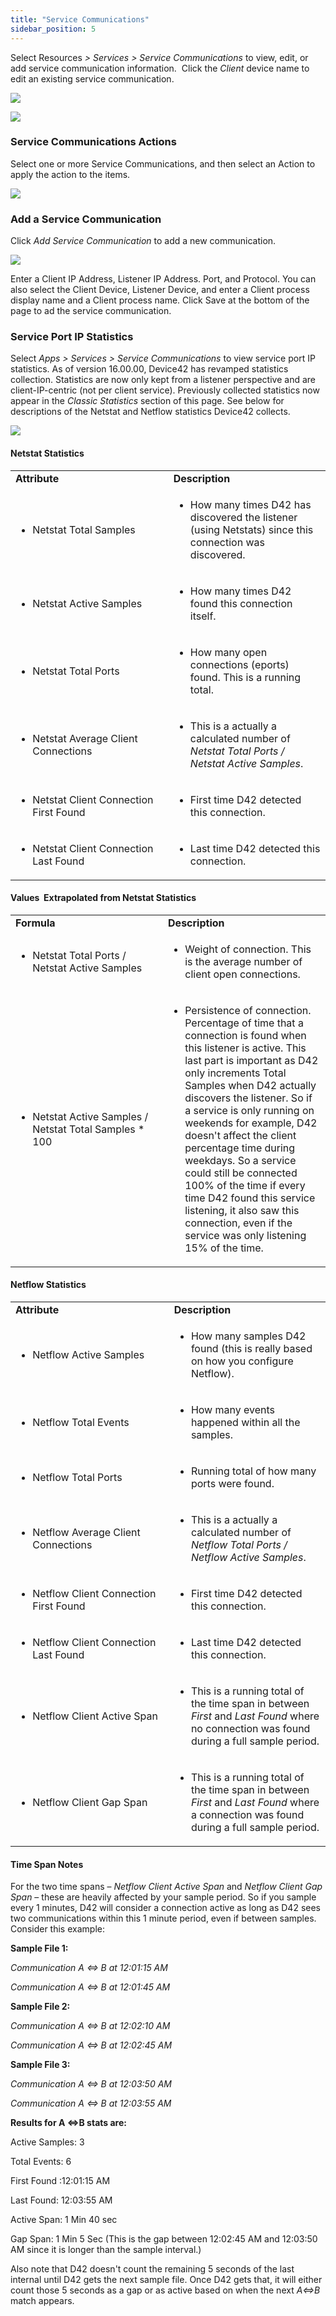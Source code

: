 ```yaml
---
title: "Service Communications"
sidebar_position: 5
---
```


Select Resources _> Services > Service Communications_ to view, edit, or add service communication information.  Click the _Client_ device name to edit an existing service communication.

![](/assets/images/WEB-787_1.png)

![](/assets/images/WEB-787_2.png)

### Service Communications Actions

Select one or more Service Communications, and then select an Action to apply the action to the items.

![](/assets/images/WEB-787_3.png)

### Add a Service Communication

Click _Add Service Communication_ to add a new communication.

![](/assets/images/WEB-787_4.png)

Enter a Client IP Address, Listener IP Address. Port, and Protocol. You can also select the Client Device, Listener Device, and enter a Client process display name and a Client process name. Click Save at the bottom of the page to ad the service communication.

### Service Port IP Statistics

Select _Apps > Services > Service Communications_ to view service port IP statistics. As of version 16.00.00, Device42 has revamped statistics collection. Statistics are now only kept from a listener perspective and are client-IP-centric (not per client service). Previously collected statistics now appear in the _Classic Statistics_ section of this page. See below for descriptions of the Netstat and Netflow statistics Device42 collects.

![](/assets/images/WEB-787_5.png)

#### Netstat Statistics

<table><tbody><tr><td width="360"><strong>Attribute</strong></td><td width="360"><strong>Description</strong></td></tr><tr><td width="360"><ul><li>Netstat Total Samples</li></ul></td><td width="360"><ul><li>How many times D42 has discovered the listener (using Netstats) since this connection was discovered.</li></ul></td></tr><tr><td width="360"><ul><li>Netstat Active Samples</li></ul></td><td width="360"><ul><li>How many times D42 found this connection itself.</li></ul></td></tr><tr><td width="360"><ul><li>Netstat Total Ports</li></ul></td><td width="360"><ul><li>How many open connections (eports) found. This is a running total.</li></ul></td></tr><tr><td width="360"><ul><li>Netstat Average Client Connections</li></ul></td><td width="360"><ul><li>This is a actually a calculated number of <em>Netstat Total Ports / Netstat Active Samples</em>.</li></ul></td></tr><tr><td width="360"><ul><li>Netstat Client Connection First Found</li></ul></td><td width="360"><ul><li>First time D42 detected this connection.</li></ul></td></tr><tr><td width="360"><ul><li>Netstat Client Connection Last Found</li></ul></td><td width="360"><ul><li>Last time D42 detected this connection.</li></ul></td></tr></tbody></table>

#### Values  Extrapolated from Netstat Statistics

<table><tbody><tr><td width="360"><strong>Formula</strong></td><td width="360"><strong>Description</strong></td></tr><tr><td width="360"><ul><li>Netstat Total Ports / Netstat Active Samples</li></ul></td><td width="360"><ul><li>Weight of connection. This is the average number of client open connections.</li></ul></td></tr><tr><td width="360"><ul><li>Netstat Active Samples / Netstat Total Samples * 100</li></ul></td><td width="360"><ul><li>Persistence of connection. Percentage of time that a connection is found when this listener is active. This last part is important as D42 only increments Total Samples when D42 actually discovers the listener. So if a service is only running on weekends for example, D42 doesn't affect the client percentage time during weekdays. So a service could still be connected 100% of the time if every time D42 found this service listening, it also saw this connection, even if the service was only listening 15% of the time.</li></ul></td></tr></tbody></table>

#### Netflow Statistics

<table><tbody><tr><td width="360"><strong>Attribute</strong></td><td width="360"><strong>Description</strong></td></tr><tr><td width="360"><ul><li>Netflow Active Samples</li></ul></td><td width="360"><ul><li>How many samples D42 found (this is really based on how you configure Netflow).</li></ul></td></tr><tr><td width="360"><ul><li>Netflow Total Events</li></ul></td><td width="360"><ul><li>How many events happened within all the samples.</li></ul></td></tr><tr><td width="360"><ul><li>Netflow Total Ports</li></ul></td><td width="360"><ul><li>Running total of how many ports were found.</li></ul></td></tr><tr><td width="360"><ul><li>Netflow Average Client Connections</li></ul></td><td width="360"><ul><li>This is a actually a calculated number of <em>Netflow Total Ports / Netflow Active Samples</em>.</li></ul></td></tr><tr><td width="360"><ul><li>Netflow Client Connection First Found</li></ul></td><td width="360"><ul><li>First time D42 detected this connection.</li></ul></td></tr><tr><td width="360"><ul><li>Netflow Client Connection Last Found</li></ul></td><td width="360"><ul><li>Last time D42 detected this connection.</li></ul></td></tr><tr><td width="360"><ul><li>Netflow Client Active Span</li></ul></td><td width="360"><ul><li>This is a running total of the time span in between <em>First</em> and <em>Last Found</em> where no connection was found during a full sample period.</li></ul></td></tr><tr><td width="360"><ul><li>Netflow Client Gap Span</li></ul></td><td width="360"><ul><li>This is a running total of the time span in between <em>First</em> and <em>Last Found</em> where a connection was found during a full sample period.</li></ul></td></tr></tbody></table>

#### Time Span Notes

For the two time spans – _Netflow Client Active Span_ and _Netflow Client Gap Span_ – these are heavily affected by your sample period. So if you sample every 1 minutes, D42 will consider a connection active as long as D42 sees two communications within this 1 minute period, even if between samples. Consider this example:

**Sample File 1:**

_Communication A <=> B at 12:01:15 AM_

_Communication A <=> B at 12:01:45 AM_

**Sample File 2:**

_Communication A <=> B at 12:02:10 AM_

_Communication A <=> B at 12:02:45 AM_

**Sample File 3:**

_Communication A <=> B at 12:03:50 AM_

_Communication A <=> B at 12:03:55 AM_

**Results for A <=>B stats are:**

Active Samples: 3

Total Events: 6

First Found :12:01:15 AM

Last Found: 12:03:55 AM

Active Span: 1 Min 40 sec

Gap Span: 1 Min 5 Sec (This is the gap between 12:02:45 AM and 12:03:50 AM since it is longer than the sample interval.)

Also note that D42 doesn't count the remaining 5 seconds of the last internal until D42 gets the next sample file. Once D42 gets that, it will either count those 5 seconds as a gap or as active based on when the next _A<=>B_ match appears.
